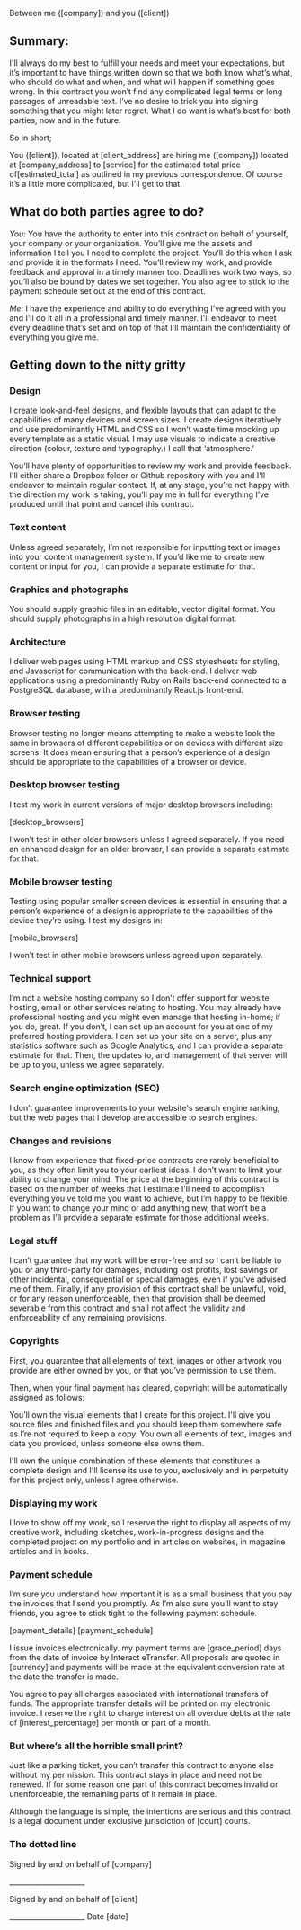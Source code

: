 

Between me ([company])
and you ([client])

## Summary:

I'll always do my best to fulfill your needs and meet your expectations, but it’s important to have things written down so that we both know what’s what, who should do what and when, and what will happen if something goes wrong. In this contract you won’t find any complicated legal terms or long passages of unreadable text. I’ve no desire to trick you into signing something that you might later regret. What I do want is what’s best for both parties, now and in the future.

So in short;

You ([client]), located at [client_address] are hiring me ([company]) located at [company_address] to [service] for the estimated total price of[estimated_total] as outlined in my previous correspondence. Of course it’s a little more complicated, but I'll get to that.

## What do both parties agree to do?

*You:* You have the authority to enter into this contract on behalf of yourself, your company or your organization. You’ll give me the assets and information I tell you I need to complete the project. You’ll do this when I ask and provide it in the formats I need. You’ll review my work, and provide feedback and approval in a timely manner too. Deadlines work two ways, so you’ll also be bound by dates we set together. You also agree to stick to the payment schedule set out at the end of this contract.

*Me:* I have the experience and ability to do everything I’ve agreed with you and I'll do it all in a professional and timely manner. I'll endeavor to meet every deadline that’s set and on top of that I'll maintain the confidentiality of everything you give me.

## Getting down to the nitty gritty

### Design

I create look-and-feel designs, and flexible layouts that can adapt to the capabilities of many devices and screen sizes. I create designs iteratively and use predominantly HTML and CSS so I won’t waste time mocking up every template as a static visual. I may use visuals to indicate a creative direction (colour, texture and typography.) I call that ‘atmosphere.’

You’ll have plenty of opportunities to review my work and provide feedback. I'll either share a Dropbox folder or Github repository with you and I'll endeavor to maintain regular contact. If, at any stage, you’re not happy with the direction my work is taking, you’ll pay me in full for everything I’ve produced until that point and cancel this contract.

### Text content

Unless agreed separately, I’m not responsible for inputting text or images into your content management system. If you’d like me to create new content or input for you, I can provide a separate estimate for that.

### Graphics and photographs

You should supply graphic files in an editable, vector digital format. You should supply photographs in a high resolution digital format.

### Architecture

I deliver web pages using HTML markup and CSS stylesheets for styling, and Javascript for communication with the back-end. I deliver web applications using a predominantly Ruby on Rails back-end connected to a PostgreSQL database, with a predominantly React.js front-end.

### Browser testing

Browser testing no longer means attempting to make a website look the same in browsers of different capabilities or on devices with different size screens. It does mean ensuring that a person’s experience of a design should be appropriate to the capabilities of a browser or device.

### Desktop browser testing

I test my work in current versions of major desktop browsers including:

[desktop_browsers]

I won’t test in other older browsers unless I agreed separately. If you need an enhanced design for an older browser, I can provide a separate estimate for that.

### Mobile browser testing

Testing using popular smaller screen devices is essential in ensuring that a person’s experience of a design is appropriate to the capabilities of the device they’re using. I test my designs in:

[mobile_browsers]

I won’t test in other mobile browsers unless agreed upon separately.

### Technical support

I’m not a website hosting company so I don’t offer support for website hosting, email or other services relating to hosting. You may already have professional hosting and you might even manage that hosting in-home; if you do, great. If you don’t, I can set up an account for you at one of my preferred hosting providers. I can set up your site on a server, plus any statistics software such as Google Analytics, and I can provide a separate estimate for that. Then, the updates to, and management of that server will be up to you, unless we agree
separately.

### Search engine optimization (SEO)

I don’t guarantee improvements to your website's search engine ranking, but the web pages that I develop are accessible to search engines.

### Changes and revisions

I know from experience that fixed-price contracts are rarely beneficial to you, as they often limit you to your earliest ideas. I don’t want to limit your ability to change your mind. The price at the beginning of this contract is based on the number of weeks that I estimate I'll need to accomplish everything you’ve told me you want to achieve, but I’m happy to be flexible. If you want to change your mind or add anything new, that won’t be a problem as I'll provide a separate estimate for those additional weeks.

### Legal stuff

I can’t guarantee that my work will be error-free and so I can’t be liable to you or any third-party for damages, including lost profits, lost savings or other incidental, consequential or special damages, even if you’ve advised me of them. Finally, if any provision of this contract shall be unlawful, void, or for any reason unenforceable, then that provision shall be deemed severable from this contract and shall not affect the validity and enforceability of any remaining provisions.

### Copyrights

First, you guarantee that all elements of text, images or other artwork you provide are either owned by you, or that you’ve permission to use them.

Then, when your final payment has cleared, copyright will be automatically assigned as follows:

You’ll own the visual elements that I create for this project. I'll give you source files and finished files and you should keep them somewhere safe as I’re not required to keep a copy. You own all elements of text, images and data you provided, unless someone else owns them.

I'll own the unique combination of these elements that constitutes a complete design and I'll license its use to you, exclusively and in perpetuity for this project only, unless I agree otherwise.

### Displaying my work

I love to show off my work, so I reserve the right to display all aspects of my creative work, including sketches, work-in-progress designs and the completed project on my portfolio and in articles on websites, in magazine articles and in books.

### Payment schedule

I’m sure you understand how important it is as a small business that you pay the invoices that I send you promptly. As I’m also sure you’ll want to stay friends, you agree to stick tight to the following payment schedule.

[payment_details]
[payment_schedule]


I issue invoices electronically. my payment terms are [grace_period] days from the date of invoice by Interact eTransfer. All proposals are quoted in [currency] and payments will be made at the equivalent conversion rate at the date the transfer is made.

You agree to pay all charges associated with international transfers of funds. The appropriate transfer details will be printed on my electronic invoice. I reserve the right to charge interest on all overdue debts at the rate of [interest_percentage]  per month or part of a month.

### But where’s all the horrible small print?

Just like a parking ticket, you can’t transfer this contract to anyone else without my permission. This contract stays in place and need not be renewed. If for some reason one part of this contract becomes invalid or unenforceable, the remaining parts of it remain in place.

Although the language is simple, the intentions are serious and this contract is a legal document under exclusive jurisdiction of [court] courts.

### The dotted line

Signed by and on behalf of [company]

\_____________________

Signed by and on behalf of [client]

\_____________________
Date [date]
